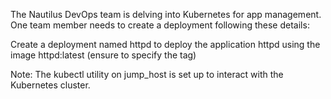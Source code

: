 The Nautilus DevOps team is delving into Kubernetes for app management. One team member needs to create a deployment following these details:


Create a deployment named httpd to deploy the application httpd using the image httpd:latest (ensure to specify the tag)

Note: The kubectl utility on jump_host is set up to interact with the Kubernetes cluster.
